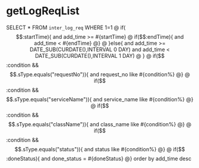 
getLogReqList
===
SELECT
  *
FROM
  `inter_log_req`
WHERE 1=1
@ if($$:startTime){
    and add_time >= #{startTime}
    @ if($$:endTime){
        and add_time < #{endTime}
    @}
@ }else{
    and add_time >= DATE_SUB(CURDATE(),INTERVAL 0 DAY)
    and add_time < DATE_SUB(CURDATE(),INTERVAL 1 DAY)
@ }
@ if($$:condition && $$.sType.equals("requestNo")){
    and request_no like #{condition%}
@}
@ if($$:condition && $$.sType.equals("serviceName")){
    and service_name like #{condition%}
@}
@ if($$:condition && $$.sType.equals("className")){
    and class_name like #{condition%}
@}
@ if($$:condition && $$.sType.equals("status")){
    and status like #{condition%}
@}
@ if($$:doneStatus){
    and done_status = #{doneStatus}
@}
order by add_time desc